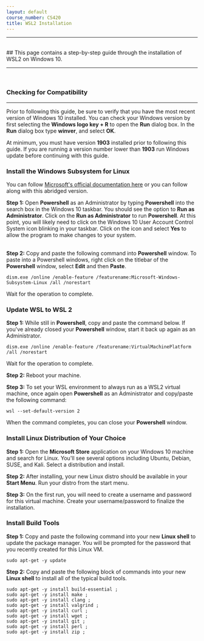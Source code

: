 ```yaml
---
layout: default
course_number: CS420
title: WSL2 Installation
---
```


<hr><br>
## This page contains a step-by-step guide through the installation of WSL2 on Windows 10.

<hr><br><!-- =============================================================== -->


### Checking for Compatibility

<hr><!-- =============================================================== -->

Prior to following this guide, be sure to verify that you have the most recent version
of Windows 10 installed.  You can check your Windows version by first selecting the 
**Windows logo key + R** to open the **Run** dialog box. In the **Run** dialog box 
type **winver**, and select **OK**. 

At minimum, you must have version **1903** installed prior to following this guide. If you
are running a version number lower than **1903** run Windows update before continuing with 
this guide.


### Install the Windows Subsystem for Linux 

<!-- =============================================================== -->

You can follow [Microsoft's official documentation here](https://docs.microsoft.com/en-us/windows/wsl/install-win10) 
or you can follow along with this abridged version.

**Step 1:** Open **Powershell** as an Administrator by typing **Powershell** into the 
search box in the Windows 10 taskbar.  You should see the option to **Run as Administrator**.
Click on the **Run as Administrator** to run **Powershell**.  At this point, you will 
likely need to click on the Windows 10 User Account Control System icon blinking in your
taskbar.  Click on the icon and select **Yes** to allow the program to make changes to your system.
<br><br>

**Step 2:** 
Copy and paste the following command into **Powershell** window.  To paste into a Powershell 
windows, right click on the titlebar of the **Powershell** window, select **Edit** and then **Paste**.

```
dism.exe /online /enable-feature /featurename:Microsoft-Windows-Subsystem-Linux /all /norestart
```

Wait for the operation to complete.


### Update WSL to WSL 2 
<!-- =============================================================== -->

**Step 1:** While still in **Powershell**, copy and paste the command below.  If you've
already closed your **Powershell** window, start it back up again as an Administrator.

```
dism.exe /online /enable-feature /featurename:VirtualMachinePlatform /all /norestart
```

Wait for the operation to complete.


**Step 2:** Reboot your machine.


**Step 3:** To set your WSL environment to always run as a WSL2 virtual machine, once 
again open **Powershell** as an Administrator and copy/paste the following command:

```
wsl --set-default-version 2
```

When the command completes, you can close your **Powershell** window.


### Install Linux Distribution of Your Choice 
<!-- =============================================================== -->

**Step 1:** Open the **Microsoft Store** application on your Windows 10 machine and 
search for Linux.  You'll see several options including Ubuntu, Debian, SUSE, and Kali.
Select a distribution and install.

**Step 2:** After installing, your new Linux distro should be available in your **Start Menu**.
Run your distro from the start menu.

**Step 3:** On the first run, you will need to create a username and password for this 
virtual machine.  Create your username/password to finalize the installation.


### Install Build Tools 
<!-- =============================================================== -->

**Step 1:** Copy and paste the following command into your new **Linux shell** to 
update the package manager. You will be prompted for the password that you recently 
created for this Linux VM.
```
sudo apt-get -y update
```


**Step 2:** Copy and paste the following block of commands into your new **Linux shell**
to install all of the typical build tools.

```
sudo apt-get -y install build-essential ; 
sudo apt-get -y install make ; 
sudo apt-get -y install clang ; 
sudo apt-get -y install valgrind ; 
sudo apt-get -y install curl ; 
sudo apt-get -y install wget ; 
sudo apt-get -y install git ; 
sudo apt-get -y install perl ; 
sudo apt-get -y install zip ; 
```

